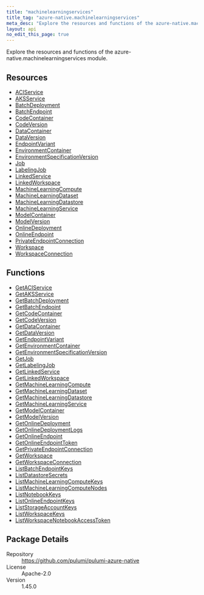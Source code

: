 ```yaml
---
title: "machinelearningservices"
title_tag: "azure-native.machinelearningservices"
meta_desc: "Explore the resources and functions of the azure-native.machinelearningservices module."
layout: api
no_edit_this_page: true
---
```


<!-- WARNING: this file was generated by Pulumi Docs Generator. -->
<!-- Do not edit by hand unless you're certain you know what you are doing! -->

Explore the resources and functions of the azure-native.machinelearningservices module.

<h2 id="resources">Resources</h2>
<ul class="api">
    <li><a href="aciservice" title="ACIService"><span class="api-symbol api-symbol--resource"></span>ACIService</a></li>
    <li><a href="aksservice" title="AKSService"><span class="api-symbol api-symbol--resource"></span>AKSService</a></li>
    <li><a href="batchdeployment" title="BatchDeployment"><span class="api-symbol api-symbol--resource"></span>BatchDeployment</a></li>
    <li><a href="batchendpoint" title="BatchEndpoint"><span class="api-symbol api-symbol--resource"></span>BatchEndpoint</a></li>
    <li><a href="codecontainer" title="CodeContainer"><span class="api-symbol api-symbol--resource"></span>CodeContainer</a></li>
    <li><a href="codeversion" title="CodeVersion"><span class="api-symbol api-symbol--resource"></span>CodeVersion</a></li>
    <li><a href="datacontainer" title="DataContainer"><span class="api-symbol api-symbol--resource"></span>DataContainer</a></li>
    <li><a href="dataversion" title="DataVersion"><span class="api-symbol api-symbol--resource"></span>DataVersion</a></li>
    <li><a href="endpointvariant" title="EndpointVariant"><span class="api-symbol api-symbol--resource"></span>EndpointVariant</a></li>
    <li><a href="environmentcontainer" title="EnvironmentContainer"><span class="api-symbol api-symbol--resource"></span>EnvironmentContainer</a></li>
    <li><a href="environmentspecificationversion" title="EnvironmentSpecificationVersion"><span class="api-symbol api-symbol--resource"></span>EnvironmentSpecificationVersion</a></li>
    <li><a href="job" title="Job"><span class="api-symbol api-symbol--resource"></span>Job</a></li>
    <li><a href="labelingjob" title="LabelingJob"><span class="api-symbol api-symbol--resource"></span>LabelingJob</a></li>
    <li><a href="linkedservice" title="LinkedService"><span class="api-symbol api-symbol--resource"></span>LinkedService</a></li>
    <li><a href="linkedworkspace" title="LinkedWorkspace"><span class="api-symbol api-symbol--resource"></span>LinkedWorkspace</a></li>
    <li><a href="machinelearningcompute" title="MachineLearningCompute"><span class="api-symbol api-symbol--resource"></span>MachineLearningCompute</a></li>
    <li><a href="machinelearningdataset" title="MachineLearningDataset"><span class="api-symbol api-symbol--resource"></span>MachineLearningDataset</a></li>
    <li><a href="machinelearningdatastore" title="MachineLearningDatastore"><span class="api-symbol api-symbol--resource"></span>MachineLearningDatastore</a></li>
    <li><a href="machinelearningservice" title="MachineLearningService"><span class="api-symbol api-symbol--resource"></span>MachineLearningService</a></li>
    <li><a href="modelcontainer" title="ModelContainer"><span class="api-symbol api-symbol--resource"></span>ModelContainer</a></li>
    <li><a href="modelversion" title="ModelVersion"><span class="api-symbol api-symbol--resource"></span>ModelVersion</a></li>
    <li><a href="onlinedeployment" title="OnlineDeployment"><span class="api-symbol api-symbol--resource"></span>OnlineDeployment</a></li>
    <li><a href="onlineendpoint" title="OnlineEndpoint"><span class="api-symbol api-symbol--resource"></span>OnlineEndpoint</a></li>
    <li><a href="privateendpointconnection" title="PrivateEndpointConnection"><span class="api-symbol api-symbol--resource"></span>PrivateEndpointConnection</a></li>
    <li><a href="workspace" title="Workspace"><span class="api-symbol api-symbol--resource"></span>Workspace</a></li>
    <li><a href="workspaceconnection" title="WorkspaceConnection"><span class="api-symbol api-symbol--resource"></span>WorkspaceConnection</a></li>
</ul>

<h2 id="functions">Functions</h2>
<ul class="api">
    <li><a href="getaciservice" title="GetACIService"><span class="api-symbol api-symbol--function"></span>GetACIService</a></li>
    <li><a href="getaksservice" title="GetAKSService"><span class="api-symbol api-symbol--function"></span>GetAKSService</a></li>
    <li><a href="getbatchdeployment" title="GetBatchDeployment"><span class="api-symbol api-symbol--function"></span>GetBatchDeployment</a></li>
    <li><a href="getbatchendpoint" title="GetBatchEndpoint"><span class="api-symbol api-symbol--function"></span>GetBatchEndpoint</a></li>
    <li><a href="getcodecontainer" title="GetCodeContainer"><span class="api-symbol api-symbol--function"></span>GetCodeContainer</a></li>
    <li><a href="getcodeversion" title="GetCodeVersion"><span class="api-symbol api-symbol--function"></span>GetCodeVersion</a></li>
    <li><a href="getdatacontainer" title="GetDataContainer"><span class="api-symbol api-symbol--function"></span>GetDataContainer</a></li>
    <li><a href="getdataversion" title="GetDataVersion"><span class="api-symbol api-symbol--function"></span>GetDataVersion</a></li>
    <li><a href="getendpointvariant" title="GetEndpointVariant"><span class="api-symbol api-symbol--function"></span>GetEndpointVariant</a></li>
    <li><a href="getenvironmentcontainer" title="GetEnvironmentContainer"><span class="api-symbol api-symbol--function"></span>GetEnvironmentContainer</a></li>
    <li><a href="getenvironmentspecificationversion" title="GetEnvironmentSpecificationVersion"><span class="api-symbol api-symbol--function"></span>GetEnvironmentSpecificationVersion</a></li>
    <li><a href="getjob" title="GetJob"><span class="api-symbol api-symbol--function"></span>GetJob</a></li>
    <li><a href="getlabelingjob" title="GetLabelingJob"><span class="api-symbol api-symbol--function"></span>GetLabelingJob</a></li>
    <li><a href="getlinkedservice" title="GetLinkedService"><span class="api-symbol api-symbol--function"></span>GetLinkedService</a></li>
    <li><a href="getlinkedworkspace" title="GetLinkedWorkspace"><span class="api-symbol api-symbol--function"></span>GetLinkedWorkspace</a></li>
    <li><a href="getmachinelearningcompute" title="GetMachineLearningCompute"><span class="api-symbol api-symbol--function"></span>GetMachineLearningCompute</a></li>
    <li><a href="getmachinelearningdataset" title="GetMachineLearningDataset"><span class="api-symbol api-symbol--function"></span>GetMachineLearningDataset</a></li>
    <li><a href="getmachinelearningdatastore" title="GetMachineLearningDatastore"><span class="api-symbol api-symbol--function"></span>GetMachineLearningDatastore</a></li>
    <li><a href="getmachinelearningservice" title="GetMachineLearningService"><span class="api-symbol api-symbol--function"></span>GetMachineLearningService</a></li>
    <li><a href="getmodelcontainer" title="GetModelContainer"><span class="api-symbol api-symbol--function"></span>GetModelContainer</a></li>
    <li><a href="getmodelversion" title="GetModelVersion"><span class="api-symbol api-symbol--function"></span>GetModelVersion</a></li>
    <li><a href="getonlinedeployment" title="GetOnlineDeployment"><span class="api-symbol api-symbol--function"></span>GetOnlineDeployment</a></li>
    <li><a href="getonlinedeploymentlogs" title="GetOnlineDeploymentLogs"><span class="api-symbol api-symbol--function"></span>GetOnlineDeploymentLogs</a></li>
    <li><a href="getonlineendpoint" title="GetOnlineEndpoint"><span class="api-symbol api-symbol--function"></span>GetOnlineEndpoint</a></li>
    <li><a href="getonlineendpointtoken" title="GetOnlineEndpointToken"><span class="api-symbol api-symbol--function"></span>GetOnlineEndpointToken</a></li>
    <li><a href="getprivateendpointconnection" title="GetPrivateEndpointConnection"><span class="api-symbol api-symbol--function"></span>GetPrivateEndpointConnection</a></li>
    <li><a href="getworkspace" title="GetWorkspace"><span class="api-symbol api-symbol--function"></span>GetWorkspace</a></li>
    <li><a href="getworkspaceconnection" title="GetWorkspaceConnection"><span class="api-symbol api-symbol--function"></span>GetWorkspaceConnection</a></li>
    <li><a href="listbatchendpointkeys" title="ListBatchEndpointKeys"><span class="api-symbol api-symbol--function"></span>ListBatchEndpointKeys</a></li>
    <li><a href="listdatastoresecrets" title="ListDatastoreSecrets"><span class="api-symbol api-symbol--function"></span>ListDatastoreSecrets</a></li>
    <li><a href="listmachinelearningcomputekeys" title="ListMachineLearningComputeKeys"><span class="api-symbol api-symbol--function"></span>ListMachineLearningComputeKeys</a></li>
    <li><a href="listmachinelearningcomputenodes" title="ListMachineLearningComputeNodes"><span class="api-symbol api-symbol--function"></span>ListMachineLearningComputeNodes</a></li>
    <li><a href="listnotebookkeys" title="ListNotebookKeys"><span class="api-symbol api-symbol--function"></span>ListNotebookKeys</a></li>
    <li><a href="listonlineendpointkeys" title="ListOnlineEndpointKeys"><span class="api-symbol api-symbol--function"></span>ListOnlineEndpointKeys</a></li>
    <li><a href="liststorageaccountkeys" title="ListStorageAccountKeys"><span class="api-symbol api-symbol--function"></span>ListStorageAccountKeys</a></li>
    <li><a href="listworkspacekeys" title="ListWorkspaceKeys"><span class="api-symbol api-symbol--function"></span>ListWorkspaceKeys</a></li>
    <li><a href="listworkspacenotebookaccesstoken" title="ListWorkspaceNotebookAccessToken"><span class="api-symbol api-symbol--function"></span>ListWorkspaceNotebookAccessToken</a></li>
</ul>

<h2 id="package-details">Package Details</h2>
<dl class="package-details">
	<dt>Repository</dt>
	<dd><a href="https://github.com/pulumi/pulumi-azure-native">https://github.com/pulumi/pulumi-azure-native</a></dd>
	<dt>License</dt>
	<dd>Apache-2.0</dd>
	<dt>Version</dt>
	<dd>1.45.0</dd>
</dl>


